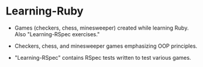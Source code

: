 Learning-Ruby
=============

- Games (checkers, chess, minesweeper) created while learning Ruby. Also "Learning-RSpec exercises."  

- Checkers, chess, and minesweeper games emphasizing OOP principles.

- "Learning-RSpec" contains RSpec tests written to test various games.